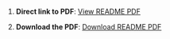 1. **Direct link to PDF**: [View README PDF](./readme.pdf)

2. **Download the PDF**: [Download README PDF](./readme.pdf?raw=true)
